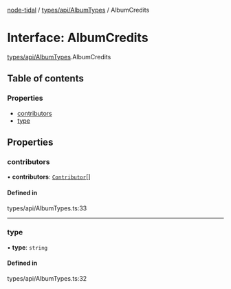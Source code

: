 [node-tidal](../README.md) / [types/api/AlbumTypes](../modules/types_api_AlbumTypes.md) / AlbumCredits

# Interface: AlbumCredits

[types/api/AlbumTypes](../modules/types_api_AlbumTypes.md).AlbumCredits

## Table of contents

### Properties

- [contributors](types_api_AlbumTypes.AlbumCredits.md#contributors)
- [type](types_api_AlbumTypes.AlbumCredits.md#type)

## Properties

### contributors

• **contributors**: [`Contributor`](types_api_AlbumTypes.Contributor.md)[]

#### Defined in

types/api/AlbumTypes.ts:33

___

### type

• **type**: `string`

#### Defined in

types/api/AlbumTypes.ts:32
